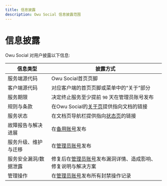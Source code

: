 ```yaml
---
title: 信息披露
description: Owu Social 信息披露范围
---
```


# 信息披露

Owu Social 对用户披露以下信息:

| 信息类型 | 披露方式 |
| --- | --- |
| 服务端源代码 | Owu Social首页页脚 |
| 客户端源代码 | 对应客户端的首页页脚或菜单中的“关于”部分 |
| 服务期限 | 决定终止服务至少提前 `90` 天在管理员账号发布 |
| 规则与条款 | 在Owu Social的[关于页](https://scg.owu.one/about)提供指向文档的链接 |
| 服务状态 | 在文档页导航栏提供指向[状态页](https://status.owu.one)的链接 |
| 故障报告与解决进展 | 在[备用账号](https://mastodon.social/@owusocial)发布 |
| 服务升级、维护与迁移 | 在[管理员账号](https://scg.owu.one/@admin)发布 |
| 服务安全漏洞/数据泄露 | 修复后在[管理员账号](https://scg.owu.one/@admin)发布漏洞详情、造成影响、修复说明与解决方案 |
| 管理操作 | 在[管理员账号](https://scg.owu.one/@admin)发布所有封禁操作记录 |
